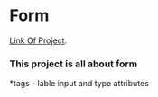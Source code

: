 # Form 
[Link Of Project](https://pyhtondevelopernishu.github.io/Form_In_HTML/).
### This project is all about form 
*tags - lable input and type attributes